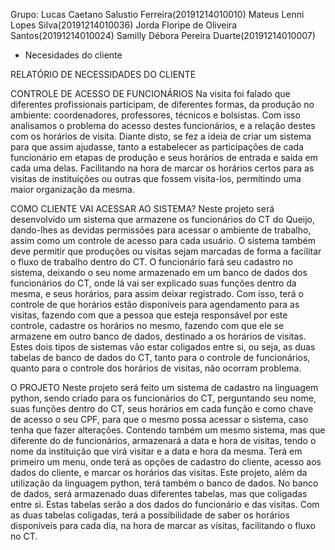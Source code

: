 Grupo: Lucas Caetano Salustio Ferreira(20191214010010)
Mateus Lenni Lopes Silva(20191214010036)
Jorda Floripe de Oliveira Santos(20191214010024)
Samilly Débora Pereira Duarte(20191214010007)

- Necesidades do cliente 

RELATÓRIO DE NECESSIDADES DO CLIENTE

CONTROLE DE ACESSO DE FUNCIONÁRIOS
Na visita foi falado que diferentes profissionais participam, de diferentes formas, da produção no ambiente: coordenadores, professores, técnicos e bolsistas. Com isso analisamos o problema do acesso destes funcionários, e a relação destes com os horários de visita. Diante disto, se fez a ideia de criar um sistema para que assim ajudasse, tanto a estabelecer as participações de cada funcionário em etapas de produção e seus horários de entrada e saída em cada uma delas. Facilitando na hora de marcar os horários certos para as visitas de instituições ou outras que fossem visita-los, permitindo uma maior organização da mesma. 

COMO CLIENTE VAI ACESSAR AO SISTEMA?
Neste projeto será desenvolvido um sistema que armazene os funcionários do CT do Queijo, dando-lhes as devidas permissões para acessar o ambiente de trabalho, assim como um controle de acesso para cada usuário. O sistema também deve permitir que produções ou visitas sejam marcadas de forma a facilitar o fluxo de trabalho dentro do CT.
O funcionário fará seu cadastro no sistema, deixando o seu nome armazenado em um banco de dados dos funcionários do CT, onde lá vai ser explicado suas funções dentro da mesma, e seus horários, para assim deixar registrado. Com isso, terá o controle de que horários estão disponíveis para agendamento para as visitas, fazendo com que a pessoa que esteja responsável por este controle, cadastre os horários no mesmo, fazendo com que ele se armazene em outro banco de dados, destinado a os horários de visitas.
Estes dois tipos de sistemas vão estar coligados entre si, ou seja, as duas tabelas de banco de dados do CT, tanto para o controle de funcionários, quanto para o controle dos horários de visitas, não ocorram problema.

O PROJETO
Neste projeto será feito um sistema de cadastro na linguagem python, sendo criado para os funcionários do CT, perguntando seu nome, suas funções dentro do CT, seus horários em cada função e como chave de acesso o seu CPF, para que o mesmo possa acessar o sistema, caso tenha que fazer alterações. Contendo também um mesmo sistema, mas que diferente do de funcionários, armazenará a data e hora de visitas, tendo o nome da instituição que virá visitar e a data e hora da mesma. Terá em primeiro um menu, onde terá as opções de cadastro do cliente, acesso aos dados do cliente, e marcar os horários das visitas. 
Este projeto, além da utilização da linguagem python, terá também o banco de dados. No banco de dados, será armazenado duas diferentes tabelas, mas que coligadas entre si. Estas tabelas serão a dos dados do funcionário e das visitas. Com as duas tabelas coligadas, terá a possibilidade de saber os horários disponíveis para cada dia, na hora de marcar as visitas, facilitando o fluxo no CT.
